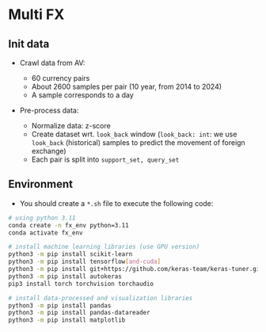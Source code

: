 # Multi FX

## Init data

- Crawl data from AV:
    - 60 currency pairs
    - About 2600 samples per pair (10 year, from 2014 to 2024)
    - A sample corresponds to a day

- Pre-process data:
    - Normalize data: z-score
    - Create dataset wrt. `look_back` window (`look_back: int`: we use `look_back` (historical) samples to predict the movement of foreign exchange)
    - Each pair is split into `support_set, query_set`

## Environment

- You should create a `*.sh` file to execute the following code:

```bash
# using python 3.11
conda create -n fx_env python=3.11
conda activate fx_env

# install machine learning libraries (use GPU version)
python3 -m pip install scikit-learn
python3 -m pip install tensorflow[and-cuda]
python3 -m pip install git+https://github.com/keras-team/keras-tuner.git
python3 -m pip install autokeras
pip3 install torch torchvision torchaudio

# install data-processed and visualization libraries
python3 -m pip install pandas
python3 -m pip install pandas-datareader
python3 -m pip install matplotlib
```
